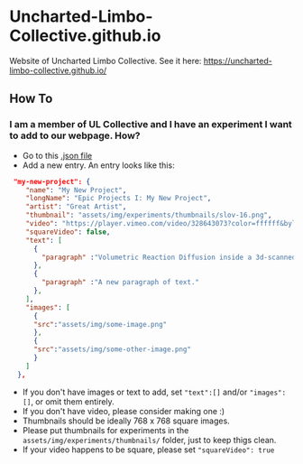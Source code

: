 # Uncharted-Limbo-Collective.github.io
Website of Uncharted Limbo Collective.
See it here: https://uncharted-limbo-collective.github.io/  

## How To

### I am a member of UL Collective and I have an experiment I want to add to our webpage. How?
* Go to this [.json file](https://github.com/Uncharted-Limbo-Collective/Uncharted-Limbo-Collective.github.io/blob/main/assets/experiment-list.json)
* Add a new entry. An entry looks like this:
```json
 "my-new-project": {
    "name": "My New Project",
    "longName": "Epic Projects I: My New Project",
    "artist": "Great Artist",
    "thumbnail": "assets/img/experiments/thumbnails/slov-16.png",
    "video": "https://player.vimeo.com/video/328643073?color=ffffff&byline=0&portrait=0",
    "squareVideo": false,
    "text": [
      {
        "paragraph" :"Volumetric Reaction Diffusion inside a 3d-scanned model of a miniature lion."
      },
      {
        "paragraph" :"A new paragraph of text."
      },
    ],
    "images": [
      {
      "src":"assets/img/some-image.png"
      },
      {
      "src":"assets/img/some-other-image.png"
      }
    ]
  },

```
* If you don't have images or text to add, set `"text":[]` and/or `"images":[]`, or omit them entirely.
* If you don't have video, please consider making one :) 
* Thumbnails should be ideally 768 x 768 square images.
* Please put thumbnails for experiments in the `assets/img/experiments/thumbnails/` folder, just to keep thigs clean.
* If your video happens to be square, please set `"squareVideo": true`
